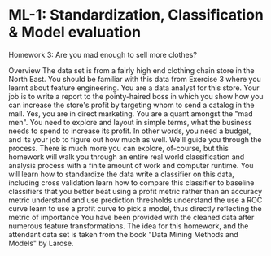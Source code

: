 # ML-1: Standardization, Classification & Model evaluation

Homework 3: Are you mad enough to sell more clothes?

Overview
The data set is from a fairly high end clothing chain store in the North East. You should be familiar with this data from Exercise 3 where you learnt about feature engineering.
You are a data analyst for this store. Your job is to write a report to the pointy-haired boss in which you show how you can increase the store's profit by targeting whom to send a catalog in the mail. Yes, you are in direct marketing. You are a quant amongst the "mad men".
You need to explore and layout in simple terms, what the business needs to spend to increase its profit. In other words, you need a budget, and its your job to figure out how much as well.
We'll guide you through the process. There is much more you can explore, of-course, but this homework will walk you through an entire real world classification and analysis process with a finite amount of work and computer runtime.
You will
learn how to standardize the data
write a classifier on this data, including cross validation
learn how to compare this classifier to baseline classifiers that you better beat using a profit metric rather than an accuracy metric
understand and use prediction thresholds
understand the use a ROC curve
learn to use a profit curve to pick a model, thus directly reflecting the metric of importance
You have been provided with the cleaned data after numerous feature transformations.
The idea for this homework, and the attendant data set is taken from the book "Data Mining Methods and Models" by Larose.
